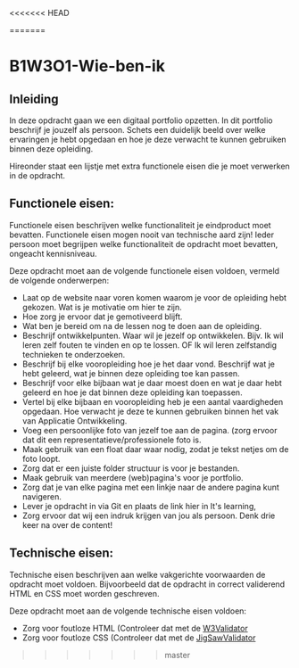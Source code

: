 <<<<<<< HEAD

=======
# B1W3O1-Wie-ben-ik

## Inleiding

In deze opdracht gaan we een digitaal portfolio opzetten. In dit portfolio beschrijf je jouzelf als persoon. Schets een duidelijk beeld over welke ervaringen je hebt opgedaan en hoe je deze verwacht te kunnen gebruiken binnen deze opleiding. 

Hireonder staat een lijstje met extra functionele eisen die je moet verwerken in de opdracht. 

## Functionele eisen:
Functionele eisen beschrijven welke functionaliteit je eindproduct moet bevatten. Functionele eisen mogen nooit van technische aard zijn! Ieder persoon moet begrijpen welke functionaliteit de opdracht moet bevatten, ongeacht kennisniveau.

Deze opdracht moet aan de volgende functionele eisen voldoen, vermeld de volgende onderwerpen: 

- Laat op de website naar voren komen waarom je voor de opleiding hebt gekozen. Wat is je motivatie om hier te zijn. 
- Hoe zorg je ervoor dat je gemotiveerd blijft. 
- Wat ben je bereid om na de lessen nog te doen aan de opleiding. 
- Beschrijf ontwikkelpunten. Waar wil je jezelf op ontwikkelen. Bijv. Ik wil leren zelf fouten te vinden en op te lossen. OF Ik wil leren zelfstandig technieken te onderzoeken. 
- Beschrijf bij elke vooropleiding hoe je het daar vond. Beschrijf wat je hebt geleerd, wat je binnen deze opleiding toe kan passen.
- Beschrijf voor elke bijbaan wat je daar moest doen en wat je daar hebt geleerd en hoe je dat binnen deze opleiding kan toepassen. 
- Vertel bij elke bijbaan en vooropleiding heb je een aantal vaardigheden opgedaan. Hoe verwacht je deze te kunnen gebruiken binnen het vak van Applicatie Ontwikkeling. 
- Voeg een persoonlijke foto van jezelf toe aan de pagina. (zorg ervoor dat dit een representatieve/professionele foto is.
- Maak gebruik van een float daar waar nodig, zodat je tekst netjes om de foto loopt.
- Zorg dat er een juiste folder structuur is voor je bestanden.
- Maak gebruik van meerdere (web)pagina's voor je portfolio.
- Zorg dat je van elke pagina met een linkje naar de andere pagina kunt navigeren.
- Lever je opdracht in via Git en plaats de link hier in It's learning,
- Zorg ervoor dat wij een indruk krijgen van jou als persoon. Denk drie keer na over de content!

## Technische eisen:
Technische eisen beschrijven aan welke vakgerichte voorwaarden de opdracht moet voldoen. Bijvoorbeeld dat de opdracht in correct validerend HTML en CSS moet worden geschreven.

Deze opdracht moet aan de volgende technische eisen voldoen:

- Zorg voor foutloze HTML (Controleer dat met de [W3Validator](http://validator.w3.org/)
- Zorg voor foutloze CSS (Controleer dat met de [JigSawValidator](https://jigsaw.w3.org/css-validator/)
>>>>>>> master
